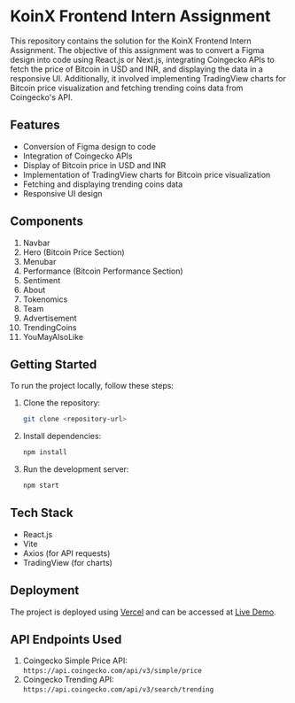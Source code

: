 # KoinX Frontend Intern Assignment

This repository contains the solution for the KoinX Frontend Intern Assignment. The objective of this assignment was to convert a Figma design into code using React.js or Next.js, integrating Coingecko APIs to fetch the price of Bitcoin in USD and INR, and displaying the data in a responsive UI. Additionally, it involved implementing TradingView charts for Bitcoin price visualization and fetching trending coins data from Coingecko's API.

## Features

- Conversion of Figma design to code
- Integration of Coingecko APIs
- Display of Bitcoin price in USD and INR
- Implementation of TradingView charts for Bitcoin price visualization
- Fetching and displaying trending coins data
- Responsive UI design

## Components

1. Navbar
2. Hero (Bitcoin Price Section)
3. Menubar
4. Performance (Bitcoin Performance Section)
5. Sentiment
6. About
7. Tokenomics
8. Team
9. Advertisement
10. TrendingCoins
11. YouMayAlsoLike

## Getting Started

To run the project locally, follow these steps:

1. Clone the repository:

   ```bash
   git clone <repository-url>
   ```

2. Install dependencies:

   ```bash
   npm install
   ```

3. Run the development server:

   ```bash
   npm start
   ```



## Tech Stack

- React.js
- Vite
- Axios (for API requests)
- TradingView (for charts)

## Deployment

The project is deployed using [Vercel](https://vercel.com/) and can be accessed at [Live Demo](https://koinx-assignment-brown.vercel.app/).


## API Endpoints Used

1. Coingecko Simple Price API: `https://api.coingecko.com/api/v3/simple/price`
2. Coingecko Trending API: `https://api.coingecko.com/api/v3/search/trending`
